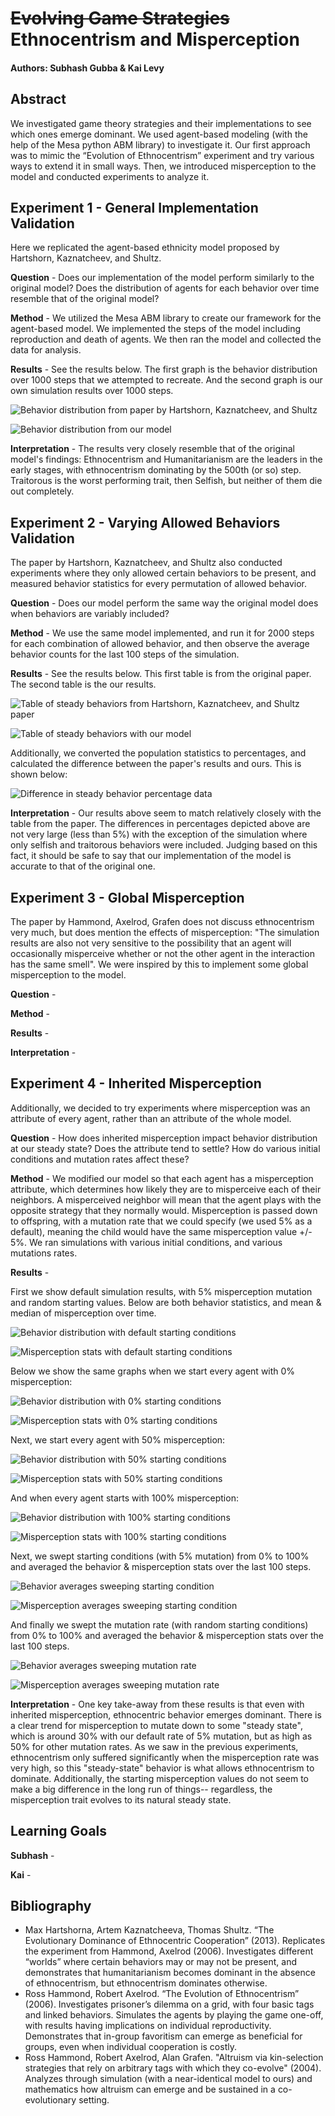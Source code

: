 # ~~Evolving Game Strategies~~ Ethnocentrism and Misperception
#### Authors: Subhash Gubba & Kai Levy

## Abstract
We investigated game theory strategies and their implementations to see which ones emerge dominant. We used agent-based modeling (with the help of the Mesa python ABM library) to investigate it. Our first approach was to mimic the “Evolution of Ethnocentrism” experiment and try various ways to extend it in small ways. Then, we introduced misperception to the model and conducted experiments to analyze it.

## Experiment 1 - General Implementation Validation
Here we replicated the agent-based ethnicity model proposed by Hartshorn, Kaznatcheev, and Shultz.

**Question** - Does our implementation of the model perform similarly to the original model? Does the distribution of agents for each behavior over time resemble that of the original model?

**Method** - We utilized the Mesa ABM library to create our framework for the agent-based model. We implemented the steps of the model including reproduction and death of agents. We then ran the model and collected the data for analysis.

**Results** - See the results below. The first graph is the behavior distribution over 1000 steps that we attempted to recreate. And the second graph is our own simulation results over 1000 steps.

![Behavior distribution from paper by Hartshorn, Kaznatcheev, and Shultz](./images/final_graphs/exp1_original.png)

![Behavior distribution from our model](./images/final_graphs/exp1_results.png)


**Interpretation** - The results very closely resemble that of the original model's findings: Ethnocentrism and Humanitarianism are the leaders in the early stages, with ethnocentrism dominating by the 500th (or so) step. Traitorous is the worst performing trait, then Selfish, but neither of them die out completely.

## Experiment 2 - Varying Allowed Behaviors Validation
The paper by Hartshorn, Kaznatcheev, and Shultz also conducted experiments where they only allowed certain behaviors to be present, and measured behavior statistics for every permutation of allowed behavior.

**Question** - Does our model perform the same way the original model does when behaviors are variably included?

**Method** - We use the same model implemented, and run it for 2000 steps for each combination of allowed behavior, and then observe the average behavior counts for the last 100 steps of the simulation.

**Results** - See the results below. This first table is from the original paper. The second table is the our results.

![Table of steady behaviors from Hartshorn, Kaznatcheev, and Shultz paper](./images/final_graphs/meanagentstable.PNG)

![Table of steady behaviors with our model](./images/final_graphs/stable_agents_results.png)

Additionally, we converted the population statistics to percentages, and calculated the difference between the paper's results and ours. This is shown below:

![Difference in steady behavior percentage data](./images/final_graphs/percent_diffs.png)

**Interpretation** - Our results above seem to match relatively closely with the table from the paper. The differences in percentages depicted above are not very large (less than 5%) with the exception of the simulation where only selfish and traitorous behaviors were included. Judging based on this fact, it should be safe to say that our implementation of the model is accurate to that of the original one.

## Experiment 3 - Global Misperception
The paper by Hammond, Axelrod, Grafen does not discuss ethnocentrism very much, but does mention the effects of misperception: "The simulation results are also not very sensitive to the possibility that an agent will occasionally misperceive whether or not the other agent in the interaction has the same smell". We were inspired by this to implement some global misperception to the model.

**Question** -

**Method** -

**Results** -

**Interpretation** -

## Experiment 4 - Inherited Misperception
Additionally, we decided to try experiments where misperception was an attribute of every agent, rather than an attribute of the whole model.

**Question** - How does inherited misperception impact behavior distribution at our steady state? Does the attribute tend to settle? How do various initial conditions and mutation rates affect these?

**Method** - We modified our model so that each agent has a misperception attribute, which determines how likely they are to misperceive each of their neighbors. A misperceived neighbor will mean that the agent plays with the opposite strategy that they normally would. Misperception is passed down to offspring, with a mutation rate that we could specify (we used 5% as a default), meaning the child would have the same misperception value +/- 5%. We ran simulations with various initial conditions, and various mutations rates.

**Results** -

First we show default simulation results, with 5% misperception mutation and random starting values. Below are both behavior statistics, and mean & median of misperception over time.

![Behavior distribution with default starting conditions](./images/final_graphs/agent_sims/default_pop.png)

![Misperception stats with default starting conditions](./images/final_graphs/agent_sims/default_misp.png)

Below we show the same graphs when we start every agent with 0% misperception:

![Behavior distribution with 0% starting conditions](./images/final_graphs/agent_sims/0_pop.png)

![Misperception stats with 0% starting conditions](./images/final_graphs/agent_sims/0_misp.png)

Next, we start every agent with 50% misperception:

![Behavior distribution with 50% starting conditions](./images/final_graphs/agent_sims/half_pop.png)

![Misperception stats with 50% starting conditions](./images/final_graphs/agent_sims/half_misp.png)

And when every agent starts with 100% misperception:

![Behavior distribution with 100% starting conditions](./images/final_graphs/agent_sims/1_pop.png)

![Misperception stats with 100% starting conditions](./images/final_graphs/agent_sims/1_misp.png)

Next, we swept starting conditions (with 5% mutation) from 0% to 100% and averaged the behavior & misperception stats over the last 100 steps.

![Behavior averages sweeping starting condition](./images/final_graphs/agent_sweeps/sweep_start_pop.png)

![Misperception averages sweeping starting condition](./images/final_graphs/agent_sweeps/sweep_start_misp.png)

And finally we swept the mutation rate (with random starting conditions) from 0% to 100% and averaged the behavior & misperception stats over the last 100 steps.

![Behavior averages sweeping mutation rate](./images/final_graphs/agent_sweeps/sweep_agent_mutation_pop.png)

![Misperception averages sweeping mutation rate](./images/final_graphs/agent_sweeps/sweep_agent_mutation_misp.png)

**Interpretation** -
One key take-away from these results is that even with inherited misperception, ethnocentric behavior emerges dominant. There is a clear trend for misperception to mutate down to some "steady state", which is around 30% with our default rate of 5% mutation, but as high as 50% for other mutation rates. As we saw in the previous experiments, ethnocentrism only suffered significantly when the misperception rate was very high, so this "steady-state" behavior is what allows ethnocentrism to dominate. Additionally, the starting misperception values do not seem to make a big difference in the long run of things-- regardless, the misperception trait evolves to its natural steady state.


## Learning Goals
**Subhash** -

**Kai** -

## Bibliography
- Max Hartshorna, Artem Kaznatcheeva, Thomas Shultz. “The Evolutionary Dominance of Ethnocentric Cooperation” (2013). Replicates the experiment from Hammond, Axelrod (2006). Investigates different “worlds” where certain behaviors may or may not be present, and demonstrates that humanitarianism becomes dominant in the absence of ethnocentrism, but ethnocentrism dominates otherwise.
- Ross Hammond, Robert Axelrod. “The Evolution of Ethnocentrism” (2006). Investigates prisoner’s dilemma on a grid, with four basic tags and linked behaviors. Simulates the agents by playing the game one-off, with results having implications on individual reproductivity. Demonstrates that in-group favoritism can emerge as beneficial for groups, even when individual cooperation is costly.
- Ross Hammond, Robert Axelrod, Alan Grafen. "Altruism via kin-selection strategies that rely on arbitrary tags with which they co-evolve" (2004). Analyzes through simulation (with a near-identical model to ours) and mathematics how altruism can emerge and be sustained in a co-evolutionary setting.

